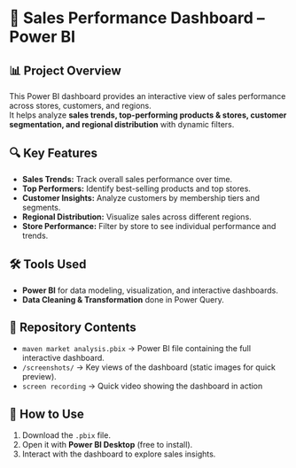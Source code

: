 # 🛒 Sales Performance Dashboard – Power BI

## 📊 Project Overview
This Power BI dashboard provides an interactive view of sales performance across stores, customers, and regions.  
It helps analyze **sales trends, top-performing products & stores, customer segmentation, and regional distribution** with dynamic filters.  

## 🔍 Key Features
- **Sales Trends:** Track overall sales performance over time.  
- **Top Performers:** Identify best-selling products and top stores.  
- **Customer Insights:** Analyze customers by membership tiers and segments.  
- **Regional Distribution:** Visualize sales across different regions.  
- **Store Performance:** Filter by store to see individual performance and trends.  

## 🛠️ Tools Used
- **Power BI** for data modeling, visualization, and interactive dashboards.  
- **Data Cleaning & Transformation** done in Power Query.  

## 📂 Repository Contents
- `maven market analysis.pbix` → Power BI file containing the full interactive dashboard.  
- `/screenshots/` → Key views of the dashboard (static images for quick preview).
- `screen recording` → Quick video showing the dashboard in action

## 🚀 How to Use
1. Download the `.pbix` file.  
2. Open it with **Power BI Desktop** (free to install).  
3. Interact with the dashboard to explore sales insights.  
